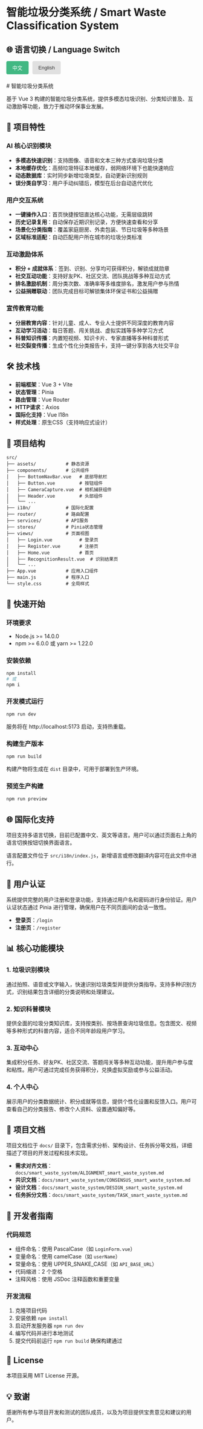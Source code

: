 # 智能垃圾分类系统 / Smart Waste Classification System

## 🌐 语言切换 / Language Switch

<div style="display: flex; gap: 10px; margin-bottom: 20px;">
  <button id="btn-zh" style="padding: 8px 16px; background-color: #42b883; color: white; border: none; border-radius: 4px; cursor: pointer;">中文</button>
  <button id="btn-en" style="padding: 8px 16px; background-color: #e0e0e0; color: #333; border: none; border-radius: 4px; cursor: pointer;">English</button>
</div>

<div id="content-zh">
# 智能垃圾分类系统

基于 Vue 3 构建的智能垃圾分类系统，提供多模态垃圾识别、分类知识普及、互动激励等功能，致力于推动环保事业发展。

## 🚀 项目特性

### AI 核心识别模块
- **多模态快速识别**：支持图像、语音和文本三种方式查询垃圾分类
- **本地缓存优化**：高频垃圾特征本地缓存，弱网络环境下也能快速响应
- **动态数据库**：实时同步新增垃圾类型，自动更新识别规则
- **误分类自学习**：用户手动纠错后，模型在后台自动迭代优化

### 用户交互系统
- **一键操作入口**：首页快捷按钮直达核心功能，无需层级跳转
- **历史记录复用**：自动保存近期识别记录，方便快速查看和分享
- **场景化分类指南**：覆盖家庭厨房、外卖包装、节日垃圾等多种场景
- **区域标准适配**：自动匹配用户所在城市的垃圾分类标准

### 互动激励体系
- **积分 + 成就体系**：签到、识别、分享均可获得积分，解锁成就勋章
- **社交互动功能**：支持好友PK、社区交流、团队挑战等多种互动方式
- **排名激励机制**：周分类次数、准确率等多维度排名，激发用户参与热情
- **公益捐赠联动**：团队完成目标可解锁集体环保证书和公益捐赠

### 宣传教育功能
- **分层教育内容**：针对儿童、成人、专业人士提供不同深度的教育内容
- **互动学习活动**：每日答题、闯关挑战、虚拟实践等多种学习方式
- **科普知识传播**：内置短视频、知识卡片、专家直播等多种科普形式
- **社交裂变传播**：生成个性化分类报告卡，支持一键分享到各大社交平台

## 🛠 技术栈

- **前端框架**：Vue 3 + Vite
- **状态管理**：Pinia
- **路由管理**：Vue Router
- **HTTP请求**：Axios
- **国际化支持**：Vue I18n
- **样式处理**：原生CSS（支持响应式设计）

## 📁 项目结构

```
src/
├── assets/           # 静态资源
├── components/       # 公共组件
│   ├── BottomNavBar.vue   # 底部导航栏
│   ├── Button.vue         # 按钮组件
│   ├── CameraCapture.vue  # 相机捕获组件
│   ├── Header.vue         # 头部组件
│   └── ...
├── i18n/             # 国际化配置
├── router/           # 路由配置
├── services/         # API服务
├── stores/           # Pinia状态管理
├── views/            # 页面视图
│   ├── Login.vue          # 登录页
│   ├── Register.vue       # 注册页
│   ├── Home.vue           # 首页
│   ├── RecognitionResult.vue  # 识别结果页
│   └── ...
├── App.vue           # 应用入口组件
├── main.js           # 程序入口
└── style.css         # 全局样式
```

## 🚀 快速开始

### 环境要求
- Node.js >= 14.0.0
- npm >= 6.0.0 或 yarn >= 1.22.0

### 安装依赖

```bash
npm install
# 或
npm i
```

### 开发模式运行

```bash
npm run dev
```

服务将在 http://localhost:5173 启动，支持热重载。

### 构建生产版本

```bash
npm run build
```

构建产物将生成在 `dist` 目录中，可用于部署到生产环境。

### 预览生产构建

```bash
npm run preview
```

## 🌐 国际化支持

项目支持多语言切换，目前已配置中文、英文等语言。用户可以通过页面右上角的语言切换按钮切换界面语言。

语言配置文件位于 `src/i18n/index.js`，新增语言或修改翻译内容可在此文件中进行。

## 🔐 用户认证

系统提供完整的用户注册和登录功能，支持通过用户名和密码进行身份验证。用户认证状态通过 Pinia 进行管理，确保用户在不同页面间的会话一致性。

- **登录页**：`/login`
- **注册页**：`/register`

## 📊 核心功能模块

### 1. 垃圾识别模块
通过拍照、语音或文字输入，快速识别垃圾类型并提供分类指导。支持多种识别方式，识别结果包含详细的分类说明和处理建议。

### 2. 知识科普模块
提供全面的垃圾分类知识库，支持按类别、按场景查询垃圾信息。包含图文、视频等多种形式的科普内容，适合不同年龄段用户学习。

### 3. 互动中心
集成积分任务、好友PK、社区交流、答题闯关等多种互动功能，提升用户参与度和粘性。用户可通过完成任务获得积分，兑换虚拟奖励或参与公益活动。

### 4. 个人中心
展示用户的分类数据统计、积分成就等信息，提供个性化设置和反馈入口。用户可查看自己的分类报告、修改个人资料、设置通知偏好等。

## 📝 项目文档

项目文档位于 `docs/` 目录下，包含需求分析、架构设计、任务拆分等文档，详细描述了项目的开发过程和技术实现。

- **需求对齐文档**：`docs/smart_waste_system/ALIGNMENT_smart_waste_system.md`
- **共识文档**：`docs/smart_waste_system/CONSENSUS_smart_waste_system.md`
- **设计文档**：`docs/smart_waste_system/DESIGN_smart_waste_system.md`
- **任务拆分文档**：`docs/smart_waste_system/TASK_smart_waste_system.md`

## 👥 开发者指南

### 代码规范
- 组件命名：使用 PascalCase（如 `LoginForm.vue`）
- 变量命名：使用 camelCase（如 `userName`）
- 常量命名：使用 UPPER_SNAKE_CASE（如 `API_BASE_URL`）
- 代码缩进：2 个空格
- 注释风格：使用 JSDoc 注释函数和重要变量

### 开发流程
1. 克隆项目代码
2. 安装依赖 `npm install`
3. 启动开发服务器 `npm run dev`
4. 编写代码并进行本地测试
5. 提交代码前运行 `npm run build` 确保构建通过

## 📄 License

本项目采用 MIT License 开源。

## 💡 致谢

感谢所有参与项目开发和测试的团队成员，以及为项目提供宝贵意见和建议的用户。
</div>

<div id="content-en" style="display: none;">
# Smart Waste Classification System

A Vue 3-based smart waste classification system providing multi-modal waste recognition, classification knowledge popularization, interactive incentives, and other features to promote environmental protection.

## 🚀 Project Features

### AI Core Recognition Module
- **Multi-modal Fast Recognition**: Supports image, voice, and text queries for waste classification
- **Local Cache Optimization**: Caches high-frequency waste features locally for quick response in weak network environments
- **Dynamic Database**: Real-time synchronization of new waste types and automatic update of recognition rules
- **Self-learning for Misclassification**: After manual correction by users, the model automatically iterates and optimizes in the background

### User Interaction System
- **One-click Operation Entry**: Shortcut buttons on the homepage directly access core functions without hierarchical navigation
- **History Record Reuse**: Automatically saves recent recognition records for quick viewing and sharing
- **Scenario-based Classification Guide**: Covers various scenarios such as home kitchen, takeaway packaging, holiday waste, etc.
- **Regional Standard Adaptation**: Automatically matches the waste classification standards of the user's city

### Interactive Incentive System
- **Points + Achievement System**: Points can be earned through check-in, recognition, and sharing to unlock achievement badges
- **Social Interaction Functions**: Supports friend PK, community exchange, team challenges, and other interactive methods
- **Ranking Incentive Mechanism**: Multi-dimensional rankings for weekly classification times, accuracy, etc., to stimulate user participation enthusiasm
- **Public Welfare Donation Linkage**: Teams that achieve goals can unlock collective environmental certificates and public welfare donations

### Publicity and Education Features
- **Layered Educational Content**: Provides educational content of different depths for children, adults, and professionals
- **Interactive Learning Activities**: Various learning methods such as daily quizzes, challenge answering, virtual practice, etc.
- **Science Popularization Knowledge Dissemination**: Built-in short videos, knowledge cards, expert live broadcasts, and other popular science forms
- **Social Fission Communication**: Generate personalized classification report cards that support one-click sharing to major social platforms

## 🛠 Technology Stack

- **Frontend Framework**: Vue 3 + Vite
- **State Management**: Pinia
- **Routing Management**: Vue Router
- **HTTP Requests**: Axios
- **Internationalization Support**: Vue I18n
- **Style Processing**: Native CSS (responsive design support)

## 📁 Project Structure

```
src/
├── assets/           # Static resources
├── components/       # Common components
│   ├── BottomNavBar.vue   # Bottom navigation bar
│   ├── Button.vue         # Button component
│   ├── CameraCapture.vue  # Camera capture component
│   ├── Header.vue         # Header component
│   └── ...
├── i18n/             # Internationalization configuration
├── router/           # Routing configuration
├── services/         # API services
├── stores/           # Pinia state management
├── views/            # Page views
│   ├── Login.vue          # Login page
│   ├── Register.vue       # Register page
│   ├── Home.vue           # Home page
│   ├── RecognitionResult.vue  # Recognition result page
│   └── ...
├── App.vue           # Application entry component
├── main.js           # Program entry
└── style.css         # Global style
```

## 🚀 Quick Start

### Environment Requirements
- Node.js >= 14.0.0
- npm >= 6.0.0 or yarn >= 1.22.0

### Install Dependencies

```bash
npm install
# or
npm i
```

### Run in Development Mode

```bash
npm run dev
```

The service will start at http://localhost:5173 with hot reloading support.

### Build Production Version

```bash
npm run build
```

The build artifacts will be generated in the `dist` directory, which can be used for deployment to production environments.

### Preview Production Build

```bash
npm run preview
```

## 🌐 Internationalization Support

The project supports multi-language switching, and currently has Chinese, English and other languages configured. Users can switch interface languages through the language switch button in the upper right corner of the page.

Language configuration files are located in `src/i18n/index.js`. Adding new languages or modifying translation content can be done in this file.

## 🔐 User Authentication

The system provides complete user registration and login functions, supporting identity authentication through username and password. User authentication status is managed through Pinia to ensure session consistency between different pages.

- **Login Page**: `/login`
- **Register Page**: `/register`

## 📊 Core Function Modules

### 1. Waste Recognition Module
Quickly recognizes waste types and provides classification guidance through photo taking, voice, or text input. Supports multiple recognition methods, and recognition results include detailed classification instructions and processing recommendations.

### 2. Knowledge Popularization Module
Provides a comprehensive waste classification knowledge base, supporting querying waste information by category and scenario. Contains various forms of popular science content such as graphics, videos, etc., suitable for users of different ages to learn.

### 3. Interaction Center
Integrates multiple interactive functions such as point tasks, friend PK, community exchanges, and answering challenges to improve user participation and stickiness. Users can earn points by completing tasks, exchange virtual rewards, or participate in public welfare activities.

### 4. Personal Center
Displays users' classification data statistics, points achievements, and other information, and provides personalized settings and feedback entrances. Users can view their classification reports, modify personal information, set notification preferences, etc.

## 📝 Project Documents

Project documents are located in the `docs/` directory, including requirements analysis, architecture design, task splitting, and other documents that describe the project's development process and technical implementation in detail.

- **Requirements Alignment Document**: `docs/smart_waste_system/ALIGNMENT_smart_waste_system.md`
- **Consensus Document**: `docs/smart_waste_system/CONSENSUS_smart_waste_system.md`
- **Design Document**: `docs/smart_waste_system/DESIGN_smart_waste_system.md`
- **Task Splitting Document**: `docs/smart_waste_system/TASK_smart_waste_system.md`

## 👥 Developer Guide

### Code Specifications
- Component Naming: Use PascalCase (e.g., `LoginForm.vue`)
- Variable Naming: Use camelCase (e.g., `userName`)
- Constant Naming: Use UPPER_SNAKE_CASE (e.g., `API_BASE_URL`)
- Code Indentation: 2 spaces
- Comment Style: Use JSDoc to comment functions and important variables

### Development Process
1. Clone the project code
2. Install dependencies `npm install`
3. Start the development server `npm run dev`
4. Write code and conduct local tests
5. Run `npm run build` to ensure the build passes before submitting code

## 📄 License

This project is open-sourced under the MIT License.

## 💡 Acknowledgments

Thanks to all team members who participated in project development and testing, as well as users who provided valuable opinions and suggestions for the project.
</div>

<script>
// 简单的语言切换功能
// 注意：此脚本在GitHub预览中不会运行，但在本地打开或支持JavaScript的平台上可用

// 等待DOM内容加载完成后执行脚本
document.addEventListener('DOMContentLoaded', function() {
  try {
    const btnZh = document.getElementById('btn-zh');
    const btnEn = document.getElementById('btn-en');
    const contentZh = document.getElementById('content-zh');
    const contentEn = document.getElementById('content-en');
    
    // 检查是否找到了所有必要的元素
    if (btnZh && btnEn && contentZh && contentEn) {
      // 中文按钮点击事件
      btnZh.addEventListener('click', function() {
        contentZh.style.display = 'block';
        contentEn.style.display = 'none';
        btnZh.style.backgroundColor = '#42b883';
        btnZh.style.color = 'white';
        btnEn.style.backgroundColor = '#e0e0e0';
        btnEn.style.color = '#333';
      });
      
      // 英文按钮点击事件
      btnEn.addEventListener('click', function() {
        contentZh.style.display = 'none';
        contentEn.style.display = 'block';
        btnZh.style.backgroundColor = '#e0e0e0';
        btnZh.style.color = '#333';
        btnEn.style.backgroundColor = '#42b883';
        btnEn.style.color = 'white';
      });
    } else {
      console.log('未找到语言切换所需的元素，可能在不支持的环境中运行');
    }
  } catch (e) {
    console.error('语言切换脚本执行错误:', e);
    // 忽略错误，因为GitHub可能不支持脚本运行
  }
});
</script>
